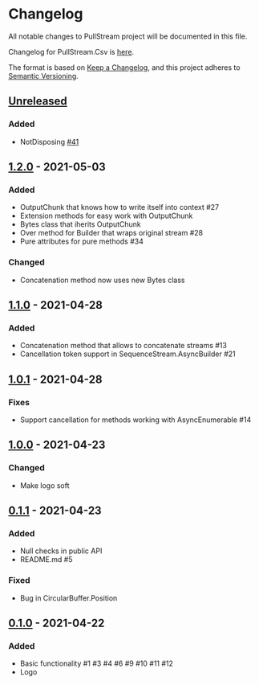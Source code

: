 # Changelog
All notable changes to PullStream project will be documented in this file.

Changelog for PullStream.Csv is [here](src/PullStream.Csv/CHANGELOG.md).

The format is based on [Keep a Changelog](https://keepachangelog.com/en/1.0.0/),
and this project adheres to [Semantic Versioning](https://semver.org/spec/v2.0.0.html).

## [Unreleased]
### Added
- NotDisposing [#41](issues/41)

## [1.2.0] - 2021-05-03
### Added
- OutputChunk that knows how to write itself into context #27
- Extension methods for easy work with OutputChunk
- Bytes class that iherits OutputChunk
- Over method for Builder that wraps original stream #28
- Pure attributes for pure methods #34

### Changed
- Concatenation method now uses new Bytes class

## [1.1.0] - 2021-04-28
### Added
- Concatenation method that allows to concatenate streams #13
- Cancellation token support in SequenceStream.AsyncBuilder #21

## [1.0.1] - 2021-04-28
### Fixes
- Support cancellation for methods working with AsyncEnumerable #14

## [1.0.0] - 2021-04-23
### Changed
- Make logo soft


## [0.1.1] - 2021-04-23
### Added
- Null checks in public API
- README.md #5

### Fixed
- Bug in CircularBuffer.Position

## [0.1.0] - 2021-04-22
### Added
- Basic functionality #1 #3 #4 #6 #9 #10 #11 #12
- Logo

[Unreleased]: https://github.com/pepelev/pullstream/compare/v1.2.0...HEAD
[1.2.0]: https://github.com/pepelev/pullstream/compare/v1.1.0...v1.2.0
[1.1.0]: https://github.com/pepelev/pullstream/compare/v1.0.1...v1.1.0
[1.0.1]: https://github.com/pepelev/pullstream/compare/v1.0.0...v1.0.1
[1.0.0]: https://github.com/pepelev/pullstream/compare/v0.1.1...v1.0.0
[0.1.1]: https://github.com/pepelev/pullstream/compare/v0.1.0...v0.1.1
[0.1.0]: https://github.com/pepelev/pullstream/releases/tag/v0.1.0